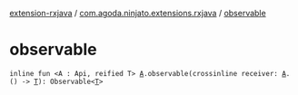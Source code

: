 [extension-rxjava](../index.md) / [com.agoda.ninjato.extensions.rxjava](index.md) / [observable](./observable.md)

# observable

`inline fun <A : Api, reified T> `[`A`](observable.md#A)`.observable(crossinline receiver: `[`A`](observable.md#A)`.() -> `[`T`](observable.md#T)`): Observable<`[`T`](observable.md#T)`>`